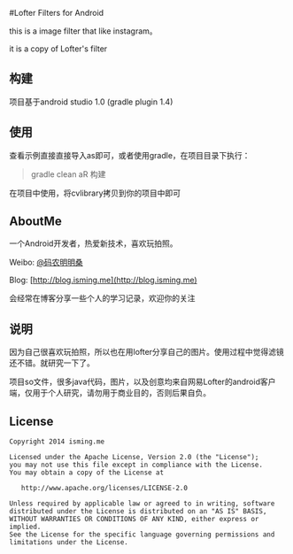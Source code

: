 #Lofter Filters for Android

this is a image filter that like instagram。

it is a copy of Lofter's filter

## 构建
项目基于android studio 1.0 (gradle plugin 1.4)

## 使用

查看示例直接直接导入as即可，或者使用gradle，在项目目录下执行：

> gradle clean aR 构建

在项目中使用，将cvlibrary拷贝到你的项目中即可



## AboutMe

一个Android开发者，热爱新技术，喜欢玩拍照。

Weibo: [@码农明明桑](http://www.weibo.com/mingmingsang)

Blog:  [http://blog.isming.me](http://blog.isming.me)

 会经常在博客分享一些个人的学习记录，欢迎你的关注


## 说明
因为自己很喜欢玩拍照，所以也在用lofter分享自己的图片。使用过程中觉得滤镜还不错。就研究一下了。

项目so文件，很多java代码，图片，以及创意均来自网易Lofter的android客户端，仅用于个人研究，请勿用于商业目的，否则后果自负。


## License
    Copyright 2014 isming.me

    Licensed under the Apache License, Version 2.0 (the "License");
    you may not use this file except in compliance with the License.
    You may obtain a copy of the License at

       http://www.apache.org/licenses/LICENSE-2.0

    Unless required by applicable law or agreed to in writing, software
    distributed under the License is distributed on an "AS IS" BASIS,
    WITHOUT WARRANTIES OR CONDITIONS OF ANY KIND, either express or implied.
    See the License for the specific language governing permissions and
    limitations under the License.